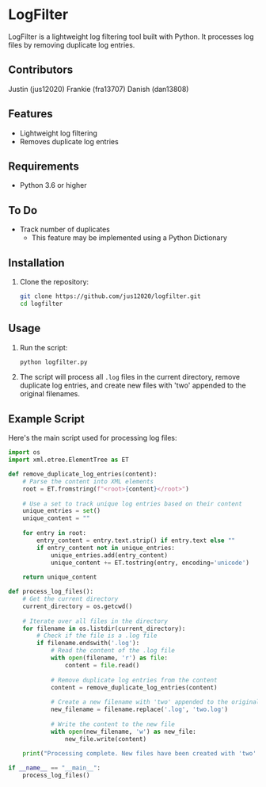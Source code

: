 # LogFilter

LogFilter is a lightweight log filtering tool built with Python. It processes log files by removing duplicate log entries.

## Contributors

Justin (jus12020)
Frankie (fra13707)
Danish (dan13808)

## Features

- Lightweight log filtering
- Removes duplicate log entries

## Requirements

- Python 3.6 or higher


## To Do

- Track number of duplicates
  - This feature may be implemented using a Python Dictionary 

## Installation

1. Clone the repository:
    ```sh
    git clone https://github.com/jus12020/logfilter.git
    cd logfilter
    ```

## Usage

1. Run the script:
    ```sh
    python logfilter.py
    ```

2. The script will process all `.log` files in the current directory, remove duplicate log entries, and create new files with 'two' appended to the original filenames.

## Example Script

Here's the main script used for processing log files:

```python
import os
import xml.etree.ElementTree as ET

def remove_duplicate_log_entries(content):
    # Parse the content into XML elements
    root = ET.fromstring(f"<root>{content}</root>")
    
    # Use a set to track unique log entries based on their content
    unique_entries = set()
    unique_content = ""
    
    for entry in root:
        entry_content = entry.text.strip() if entry.text else ""
        if entry_content not in unique_entries:
            unique_entries.add(entry_content)
            unique_content += ET.tostring(entry, encoding='unicode')
    
    return unique_content

def process_log_files():
    # Get the current directory
    current_directory = os.getcwd()
    
    # Iterate over all files in the directory
    for filename in os.listdir(current_directory):
        # Check if the file is a .log file
        if filename.endswith('.log'):
            # Read the content of the .log file
            with open(filename, 'r') as file:
                content = file.read()
            
            # Remove duplicate log entries from the content
            content = remove_duplicate_log_entries(content)
            
            # Create a new filename with 'two' appended to the original filename
            new_filename = filename.replace('.log', 'two.log')
            
            # Write the content to the new file
            with open(new_filename, 'w') as new_file:
                new_file.write(content)
    
    print("Processing complete. New files have been created with 'two' appended to the filenames.")

if __name__ == "__main__":
    process_log_files()
